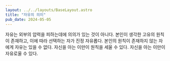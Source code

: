```yaml
---
layout: ../../layouts/BaseLayout.astro
title: "자유의 의미"
pub_date: 2024-05-05
---
```


자유는 외부의 압력을 피하는데에 의의가 있는 것이 아니다. 본인이 생각한 고유의 원칙이 존재하고, 이에 따라 선택하는 자가 진정 자유롭다. 본인의 원칙이 존재하지 않는 자에게 자유는 있을 수 없다. 자신을 아는 이만이 원칙을 세울 수 있다. 자신을 아는 이만이 자유로울 수 있다.
